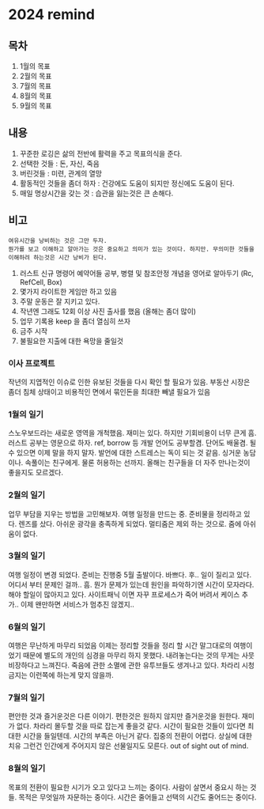 # 2024 remind

## 목차

1. 1월의 목표
2. 2월의 목표
3. 7월의 목표
4. 8월의 목표
5. 9월의 목표

## 내용

1. 꾸준한 로깅은 삶의 전반에 활력을 주고 목표의식을 준다.
2. 선택한 것들 : 돈, 자신, 죽음
3. 버린것들 : 미련, 관계의 열망
4. 활동적인 것들을 좀더 하자 : 건강에도 도움이 되지만 정신에도 도움이 된다.
5. 매일 명상시간을 갖는 것 : 습관을 잃는것은 큰 손해다.


## 비고

```text
여유시간을 낭비하는 것은 그만 두자. 
뭔가를 보고 이해하고 알아가는 것은 중요하고 의미가 있는 것이다. 하지만. 무의미한 것들을 이해하려 하는것은 시간 낭비가 된다.
```

1. 러스트 신규 명령어 예약어들 공부, 병렬 및 참조안정 개념을 영어로 알아두기 (Rc, RefCell, Box)
2. 몇가지 라이트한 게임만 하고 있음
4. 주말 운동은 잘 지키고 있다.
5. 작년엔 그래도 12회 이상 사진 출사를 했음 (올해는 좀더 많이)
6. 업무 기록용 keep 을 좀더 열심히 쓰자
7. 금주 시작
8. 불필요한 지출에 대한 욕망을 줄일것

### 이사 프로젝트

작년의 지엽적인 이슈로 인한 유보된 것들을 다시 확인 할 필요가 있음.
부동산 시장은 좀더 침체 상태이고 비용적인 면에서 묶인돈을 최대한 빼낼 필요가 있음


### 1월의 일기

스노우보드라는 새로운 영역을 개척했음. 재미는 있다. 하지만 기회비용이 너무 큰게 흠. 
러스트 공부는 영문으로 하자. ref, borrow 등 개발 언어도 공부할겸. 단어도 배울겸. 
될수 있으면 이제 말을 하지 말자. 발언에 대한 스트레스는 독이 되는 것 같음.
싱거운 농담이나. 속풀이는 친구에게. 물론 허용하는 선까지. 
올해는 친구들을 더 자주 만나는것이 좋을지도 모르겠다. 

### 2월의 일기

업무 부담을 지우는 방법을 고민해보자.
여행 일정을 만드는 중. 준비물을 정리하고 있다.
렌즈를 샀다. 아쉬운 광각을 충족하게 되었다.  멀티줌은 제외 하는 것으로.  줌에 아쉬움이 없다.


### 3월의 일기

여행 일정이 변경 되었다.  준비는 진행중 5월 출발이다. 
바쁘다. 후..
일이 질리고 있다. 어디서 부터 문제인 걸까.. 흠. 뭔가 문제가 있는데 원인을 파악하기엔 시간이 모자라다. 해야 할일이 많아지고 있다.
사이트패닉 이면 자꾸 프로세스가 죽어 버려서 케이스 추가.. 이제 왠만하면 서비스가 멈추진 않겠지..

### 6월의 일기

여행은 무난하게 마무리 되었음 이제는 정리할 것들을 정리 할 시간
말그대로의 여행이었기 때문에 별도의 개인의 심경을 마무리 하지 못했다.
내려놓는다는 것의 무게는 사뭇 비장하다고 느껴진다.
죽음에 관한  소멸에 관한 유투브들도 생겨나고 있다. 차라리 시청금지는 이런쪽에 하는게 맞지 않을까.


### 7월의 일기

편안한 것과 즐거운것은 다른 이야기. 편한것은 원하지 않지만 즐거운것을 원한다. 재미가 없다. 차라리 몰두할 것을 따로 잡는게 좋을것 같다. 
시간이 필요한 것들이 있다면 최대한 시간을 들일텐데. 시간의 부족은 아닌거 같다. 집중의 전환이 어렵다. 상실에 대한 치유 그런건 인간에게 주어지지 않은 선물일지도 모른다. 
out of sight out of mind.

### 8월의 일기

목표의 전환이 필요한 시기가 오고 있다고 느끼는 중이다. 사람이 살면서 중요시 하는 것들. 목적은 무엇일까 자문하는 중이다. 시간은 줄어들고 선택의 시간도 줄어드는 중이다. 